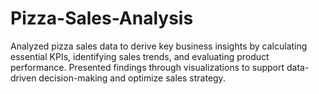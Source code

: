 # Pizza-Sales-Analysis
Analyzed pizza sales data to derive key business insights by calculating essential KPIs, identifying sales trends, and evaluating product performance. Presented findings through visualizations to support data-driven decision-making and optimize sales strategy.
